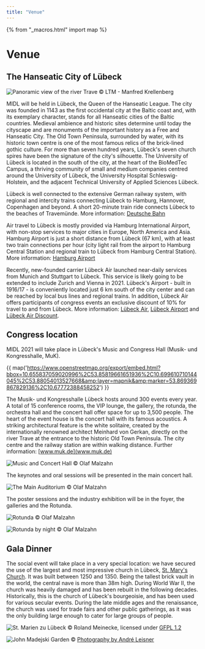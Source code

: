 ```yaml
---
title: "Venue"
---
```

{% from "_macros.html" import map %}

# Venue

## The Hanseatic City of Lübeck

![Panoramic view of the river Trave](/images/panorama.jpg)
<span class="credits">&copy; LTM - Manfred Krellenberg</span>

MIDL will be held in Lübeck, the Queen of the Hanseatic League. The city was founded in 1143 as the first occidental city at the Baltic coast and, with its exemplary character, stands for all Hanseatic cities of the Baltic countries. Medieval ambience and historic sites determine until today the cityscape and are monuments of the important history as a Free and Hanseatic City. The Old Town Peninsula, surrounded by water, with its historic town centre is one of the most famous relics of the brick-lined gothic culture. For more than seven hundred years, Lübeck's seven church spires have been the signature of the city's silhouette. The University of Lübeck is located in the south of the city, at the heart of the BioMedTec Campus, a thriving community of small and medium companies centred around the University of Lübeck, the University Hospital Schleswig-Holstein, and the adjacent Technical University of Applied Sciences Lübeck.
 
Lübeck is well connected to the extensive German railway system, with regional and intercity trains connecting Lübeck to Hamburg, Hannover, Copenhagen and beyond. A short 20-minute train ride connects Lübeck to the beaches of Travemünde. More information: [Deutsche Bahn](https://www.bahn.com)

Air travel to Lübeck is mostly provided via Hamburg International Airport, with non-stop services to major cities in Europe, North America and Asia. Hamburg Airport is just a short distance from Lübeck (67 km), with at least two train connections per hour (city light rail from the airport to Hamburg Central Station and regional train to Lübeck from Hamburg Central Station). More information: [Hamburg Airport](https://www.hamburg-airport.de/en)

Recently, new-founded carrier Lübeck Air launched near-daily services from Munich and Stuttgart to Lübeck. This service is likely going to be extended to include Zurich and Vienna in 2021. Lübeck's Airport - built in 1916/17 - is conveniently located just 6 km south of the city center and can be reached by local bus lines and regional trains. In addition, Lübeck Air offers participants of congress events an exclusive discount of 10% for travel to and from Lübeck. More information: [Lübeck Air](https://www.luebeck-air.de/home.html), [Lübeck Airport](https://www.flughafen-luebeck.de/home.html) and [Lübeck Air Discount](/resources/Infos_Veranstaltungsticket_Lübeck_Air_2021.pdf).

## Congress location

MIDL 2021 will take place in Lübeck's Music and Congress Hall (Musik- und Kongresshalle, MuK).

{{ map('https://www.openstreetmap.org/export/embed.html?bbox=10.655837059020996%2C53.85819661651936%2C10.699610710144045%2C53.88054013527668&amp;layer=mapnik&amp;marker=53.869369867829136%2C10.67772388458252') }}

The Musik- und Kongresshalle Lübeck hosts around 300 events every year. A total of 15 conference rooms, the VIP lounge, the gallery, the rotunda, the orchestra hall and the concert hall offer space for up to 3,500 people. The heart of the event house is the concert hall with its famous acoustics. A striking architectural feature is the white solitaire, created by the internationally renowned architect Meinhard von Gerkan, directly on the river Trave at the entrance to the historic Old Town Peninsula. The city centre and the railway station are within walking distance. Further information: [www.muk.de](www.muk.de) 

![Music and Concert Hall](/images/venue/muk.jpg)
<span class="credits">&copy; Olaf Malzahn</span>

The keynotes and oral sessions will be presented in the main concert hall.

![The Main Auditorium](/images/venue/muk_konzertsaal.jpg)
<span class="credits">&copy; Olaf Malzahn</span>

The poster sessions and the industry exhibition will be in the foyer, the galleries and the Rotunda.

![Rotunda](/images/venue/muk_rotunde.jpg)
<span class="credits">&copy; Olaf Malzahn</span>

![Rotunda by night](/images/venue/muk_rotunde_2.jpg)
<span class="credits">&copy; Olaf Malzahn</span>

## Gala Dinner

The social event will take place in a very special location: we have secured the use of the largest and most impressive church in Lübeck, [St. Mary's Church](https://st-marien-luebeck.de/). It was built between 1250 and 1350. Being the tallest brick vault in the world, the central nave is more than 38m high. During World War II, the church was heavily damaged and has been rebuilt in the following decades. Historically, this is the church of Lübeck's bourgeoisie, and has been used for various secular events. During the late middle ages and the renaissance, the church was used for trade fairs and other public gatherings, as it was the only building large enough to cater for large groups of people. 

![St. Marien zu Lübeck](/images/venue/marienkirche.jpg)
<span class="credits">&copy; Roland Meinecke, licensed under [GFPL 1.2](http://www.gnu.org/licenses/old-licenses/fdl-1.2.html)</span>

![John Madejski Garden](/images/venue/marienkirche-innen.jpg)
<span class="credits">&copy; [Photography by André Leisner](https://photography-leisner.de/)</span>
